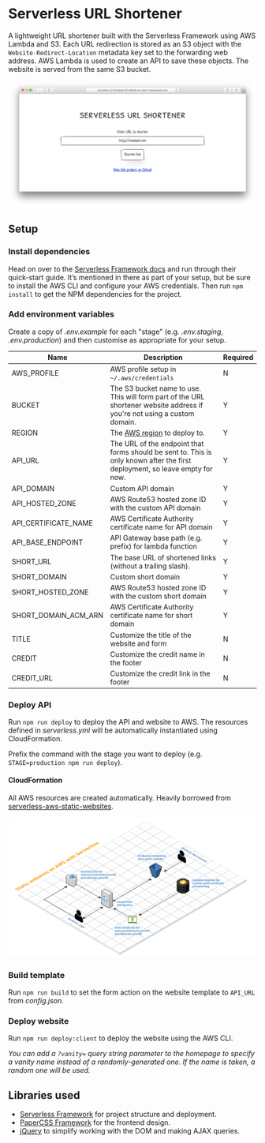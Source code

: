 # Serverless URL Shortener

A lightweight URL shortener built with the Serverless Framework using AWS Lambda and S3. Each URL redirection is stored as an S3 object with the `Website-Redirect-Location` metadata key set to the forwarding web address. AWS Lambda is used to create an API to save these objects. The website is served from the same S3 bucket.

![Screenshot](readme-screenshot.png)

## Setup

### Install dependencies

Head on over to the [Serverless Framework docs](https://medium.com/r/?url=https%3A%2F%2Fserverless.com%2Fframework%2Fdocs%2Fproviders%2Faws%2Fguide%2Fquick-start%2F) and run through their quick-start guide. It’s mentioned in there as part of your setup, but be sure to install the AWS CLI and configure your AWS credentials. Then run `npm install` to get the NPM dependencies for the project.

### Add environment variables

Create a copy of _.env.example_ for each "stage" (e.g. _.env.staging_, _.env.production_) and then customise as appropriate for your setup.

| Name                 | Description                                                                                                                  | Required |
| -------------------- | ---------------------------------------------------------------------------------------------------------------------------- | -------- |
| AWS_PROFILE          | AWS profile setup in `~/.aws/credentials`                                                                                    | N        |
| BUCKET               | The S3 bucket name to use. This will form part of the URL shortener website address if you're not using a custom domain.     | Y        |
| REGION               | The [AWS region](http://docs.aws.amazon.com/AWSEC2/latest/UserGuide/using-regions-availability-zones.html) to deploy to.     | Y        |
| API_URL              | The URL of the endpoint that forms should be sent to. This is only known after the first deployment, so leave empty for now. | Y        |
| API_DOMAIN           | Custom API domain                                                                                                            | Y        |
| API_HOSTED_ZONE      | AWS Route53 hosted zone ID with the custom API domain                                                                        | Y        |
| API_CERTIFICATE_NAME | AWS Certificate Authority certificate name for API domain                                                                    | Y        |
| API_BASE_ENDPOINT    | API Gateway base path (e.g. prefix) for lambda function                                                                      | Y        |
| SHORT_URL            | The base URL of shortened links (without a trailing slash).                                                                  | Y        |
| SHORT_DOMAIN         | Custom short domain                                                                                                          | Y        |
| SHORT_HOSTED_ZONE    | AWS Route53 hosted zone ID with the custom short domain                                                                      | Y        |
| SHORT_DOMAIN_ACM_ARN | AWS Certificate Authority certificate name for short domain                                                                  | Y        |
| TITLE                | Customize the title of the website and form                                                                                  | N        |
| CREDIT               | Customize the credit name in the footer                                                                                      | N        |
| CREDIT_URL           | Customize the credit link in the footer                                                                                      | N        |

### Deploy API

Run `npm run deploy` to deploy the API and website to AWS. The resources defined in _serverless.yml_ will be automatically instantiated using CloudFormation.

Prefix the command with the stage you want to deploy (e.g. `STAGE=production npm run deploy`).

#### CloudFormation

All AWS resources are created automatically. Heavily borrowed from [serverless-aws-static-websites](https://github.com/tobilg/serverless-aws-static-websites).

![architecture.png](./architecture.png)

### Build template

Run `npm run build` to set the form action on the website template to `API_URL` from _config.json_.

### Deploy website

Run `npm run deploy:client` to deploy the website using the AWS CLI.

_You can add a `?vanity=` query string parameter to the homepage to specify a vanity name instead of a randomly-generated one. If the name is taken, a random one will be used._

## Libraries used

- [Serverless Framework](https://serverless.com) for project structure and deployment.
- [PaperCSS Framework](https://github.com/papercss/papercss) for the frontend design.
- [jQuery](https://jquery.com) to simplify working with the DOM and making AJAX queries.
